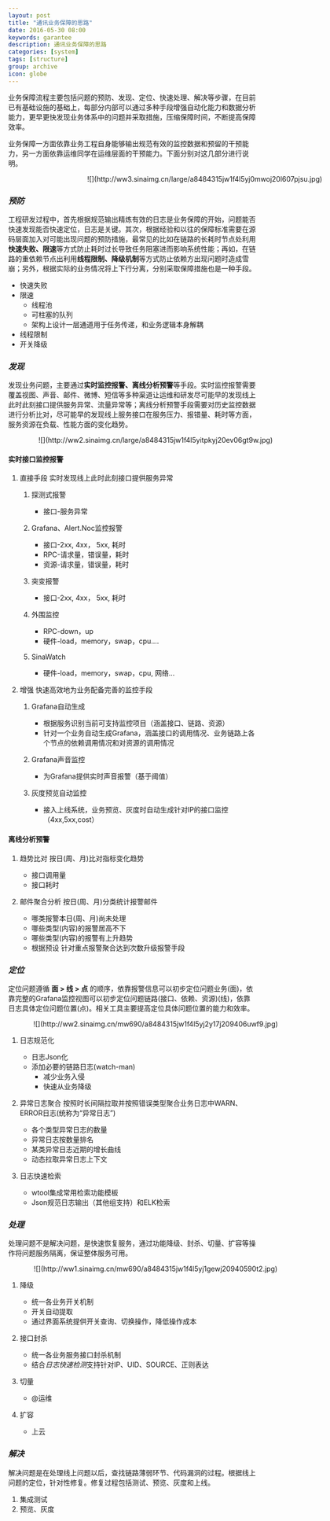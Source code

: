 ```yaml
---
layout: post
title: "通讯业务保障的思路"
date: 2016-05-30 08:00
keywords: garantee
description: 通讯业务保障的思路
categories: [system]
tags: [structure]
group: archive
icon: globe
---
```


业务保障流程主要包括问题的预防、发现、定位、快速处理、解决等步骤，在目前已有基础设施的基础上，每部分内部可以通过多种手段增强自动化能力和数据分析能力，更早更快发现业务体系中的问题并采取措施，压缩保障时间，不断提高保障效率。

业务保障一方面依靠业务工程自身能够输出规范有效的监控数据和预留的干预能力，另一方面依靠运维同学在运维层面的干预能力。下面分别对这几部分进行说明。

<!-- more -->

<center style="width:700px;padding-left:50px;">![](http://ww3.sinaimg.cn/large/a8484315jw1f4l5yj0mwoj20l607pjsu.jpg)</center>

### _预防_

工程研发过程中，首先根据规范输出精炼有效的日志是业务保障的开始，问题能否快速发现能否快速定位，日志是关键。其次，根据经验和以往的保障标准需要在源码层面加入对可能出现问题的预防措施，最常见的比如在链路的长耗时节点处利用**快速失败、限速**等方式防止耗时过长导致任务阻塞进而影响系统性能；再如，在链路的重依赖节点出利用**线程限制、降级机制**等方式防止依赖方出现问题时造成雪崩；另外，根据实际的业务情况将上下行分离，分别采取保障措施也是一种手段。

* 快速失败
* 限速
	* 线程池
	* 可柱塞的队列
	* 架构上设计一层通道用于任务传递，和业务逻辑本身解耦
* 线程限制
* 开关降级

### _发现_

发现业务问题，主要通过**实时监控报警、离线分析预警**等手段。实时监控报警需要覆盖视图、声音、邮件、微博、短信等多种渠道让运维和研发尽可能早的发现线上此时此刻接口提供服务异常、流量异常等；离线分析预警手段需要对历史监控数据进行分析比对，尽可能早的发现线上服务接口在服务压力、报错量、耗时等方面，服务资源在负载、性能方面的变化趋势。

<center style="width:500px;padding-left:50px;">![](http://ww2.sinaimg.cn/large/a8484315jw1f4l5yitpkyj20ev06gt9w.jpg)</center>

####  实时接口监控报警

1. 直接手段
实时发现线上此时此刻接口提供服务异常

	1. 探测式报警
		* 接口-服务异常

	2. Grafana、Alert.Noc监控报警
		* 接口-2xx, 4xx， 5xx, 耗时
		* RPC-请求量，错误量，耗时
		* 资源-请求量，错误量，耗时

	3. 突变报警
		* 接口-2xx, 4xx， 5xx, 耗时

	4. 外围监控
		* RPC-down，up
		* 硬件-load，memory，swap，cpu....

	5. SinaWatch
		* 硬件-load，memory，swap，cpu, 网络...

2. 增强
快速高效地为业务配备完善的监控手段

	1. Grafana自动生成
		* 根据服务识别当前可支持监控项目（涵盖接口、链路、资源）
		* 针对一个业务自动生成Grafana，涵盖接口的调用情况、业务链路上各个节点的依赖调用情况和对资源的调用情况
	
	2. Grafana声音监控
		* 为Grafana提供实时声音报警（基于阈值）
		
	3. 灰度预览自动监控
		* 接入上线系统，业务预览、灰度时自动生成针对IP的接口监控（4xx,5xx,cost）
	
#### 离线分析预警

1. 趋势比对
按日(周、月)比对指标变化趋势

	* 接口调用量
	* 接口耗时
	
2. 邮件聚合分析
按日(周、月)分类统计报警邮件

	* 哪类报警本日(周、月)尚未处理
	* 哪些类型(内容)的报警居高不下
	* 哪些类型(内容)的报警有上升趋势
	* 根据预设 针对重点报警聚合达到次数升级报警手段

### _定位_

定位问题遵循 **面 > 线 > 点** 的顺序，依靠报警信息可以初步定位问题业务(面)，依靠完整的Grafana监控视图可以初步定位问题链路(接口、依赖、资源)(线)，依靠日志具体定位问题位置(点)。相关工具主要提高定位具体问题位置的能力和效率。

<center style="width:500px;padding-left:50px;">![](http://ww2.sinaimg.cn/mw690/a8484315jw1f4l5yj2y17j209406uwf9.jpg)</center>

1. 日志规范化

	* 日志Json化
	* 添加必要的链路日志(watch-man)
		* 减少业务入侵
		* 快速从业务降级
	
2. 异常日志聚合
按照时长间隔拉取并按照错误类型聚合业务日志中WARN、ERROR日志(统称为“异常日志”)

	* 各个类型异常日志的数量
	* 异常日志按数量排名
	* 某类异常日志近期的增长曲线
	* 动态拉取异常日志上下文

3. 日志快速检索

	* wtool集成常用检索功能模板
	* Json规范日志输出（其他组支持）和ELK检索

### _处理_

处理问题不是解决问题，是快速恢复服务，通过功能降级、封杀、切量、扩容等操作将问题服务隔离，保证整体服务可用。

<center style="width:500px;padding-left:50px;">![](http://ww1.sinaimg.cn/mw690/a8484315jw1f4l5yj1gewj20940590t2.jpg)</center>

1. 降级

	* 统一各业务开关机制
	* 开关自动提取
	* 通过界面系统提供开关查询、切换操作，降低操作成本

2. 接口封杀

	* 统一各业务服务接口封杀机制
	* 结合*日志快速检测*支持针对IP、UID、SOURCE、正则表达

3. 切量

	* @运维

4. 扩容

	* 上云

### _解决_

解决问题是在处理线上问题以后，查找链路薄弱环节、代码漏洞的过程。根据线上问题的定位，针对性修复。修复过程包括测试、预览、灰度和上线。

1. 集成测试
2. 预览、灰度	

